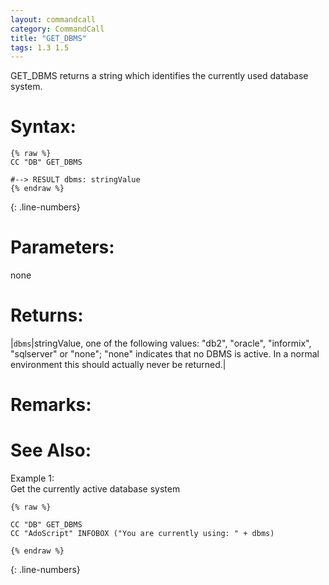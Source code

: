 ```yaml
---
layout: commandcall
category: CommandCall
title: "GET_DBMS"
tags: 1.3 1.5
---
```


GET_DBMS returns a string which identifies the currently used database system.

# Syntax:  

```adoscript
{% raw %}
CC "DB" GET_DBMS

#--> RESULT dbms: stringValue
{% endraw %}
```
{: .line-numbers}

# Parameters:  

none

# Returns:  

|`dbms`|stringValue, one of the following values: "db2", "oracle", "informix", "sqlserver" or "none"; "none" indicates that no DBMS is active. In a normal environment this should actually never be returned.|

# Remarks:



# See Also:  



Example 1:  
Get the currently active database system

```adoscript
{% raw %}

CC "DB" GET_DBMS
CC "AdoScript" INFOBOX ("You are currently using: " + dbms)

{% endraw %}
```
{: .line-numbers}

